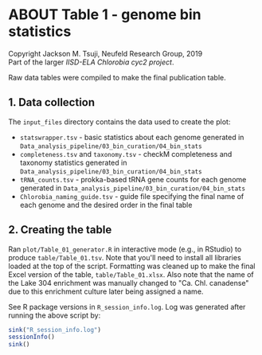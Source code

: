 # ABOUT Table 1 - genome bin statistics
Copyright Jackson M. Tsuji, Neufeld Research Group, 2019  
Part of the larger *IISD-ELA Chlorobia cyc2 project*.

Raw data tables were compiled to make the final publication table.

## 1. Data collection
The `input_files` directory contains the data used to create the plot:
- `statswrapper.tsv` - basic statistics about each genome generated in `Data_analysis_pipeline/03_bin_curation/04_bin_stats`
- `completeness.tsv` and `taxonomy.tsv` - checkM completeness and taxonomy statistics generated in `Data_analysis_pipeline/03_bin_curation/04_bin_stats`
- `tRNA_counts.tsv` - prokka-based tRNA gene counts for each genome generated in `Data_analysis_pipeline/03_bin_curation/04_bin_stats`
- `Chlorobia_naming_guide.tsv` - guide file specifying the final name of each genome and the desired order in the final table

## 2. Creating the table
Ran `plot/Table_01_generator.R` in interactive mode (e.g., in RStudio) to produce `table/Table_01.tsv`. Note that you'll need to install all libraries loaded at the top of the script. Formatting was cleaned up to make the final Excel version of the table, `table/Table_01.xlsx`. Also note that the name of the Lake 304 enrichment was manually changed to "Ca. Chl. canadense" due to this enrichment culture later being assigned a name.

See R package versions in `R_session_info.log`. Log was generated after running the above script by:
```R
sink("R_session_info.log")
sessionInfo()
sink()
```

